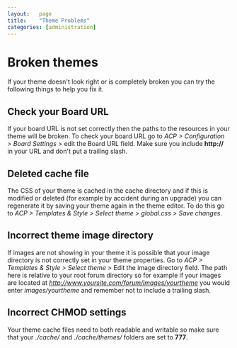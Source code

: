 ```yaml
---
layout:   page
title:    "Theme Problems"
categories: [administration]
---
```


# Broken themes
If your theme doesn't look right or is completely broken you can try the following things to help you fix it.

## Check your Board URL
If your board URL is not set correctly then the paths to the resources in your theme will be broken. To check your board URL go to *ACP > Configuration > Board Settings* > edit the Board URL field. Make sure you include **http://** in your URL and don't put a trailing slash.

## Deleted cache file
The CSS of your theme is cached in the cache directory and if this is modified or deleted (for example by accident during an upgrade) you can regenerate it by saving your theme again in the theme editor. To do this go to *ACP > Templates & Style > Select theme > global.css > Save changes*.

## Incorrect theme image directory
If images are not showing in your theme it is possible that your image directory is not correctly set in your theme properties. Go to *ACP > Templates & Style > Select theme* > Edit the image directory field. The path here is relative to your root forum directory so for example if your images are located at *http://www.yoursite.com/forum/images/yourtheme* you would enter *images/yourtheme* and remember not to include a trailing slash.

## Incorrect CHMOD settings
Your theme cache files need to both readable and writable so make sure that your *./cache/* and *./cache/themes/* folders are set to **777**.
